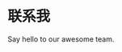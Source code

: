 <script setup>
import { VPTeamMembers } from 'vitepress/theme'

const members = [
  {
    avatar: 'https://www.github.com/workcheng.png',
    name: 'Any Cheng',
    title: 'Creator',
    desc: 'Wechat(微信号): uoloandy',
    links: [
      { icon: 'github', link: 'https://github.com/workcheng' }
    ]
  }
]
</script>

# 联系我

Say hello to our awesome team.

<VPTeamMembers size="small" :members="members" />